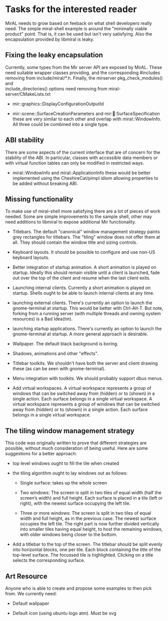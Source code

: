 Tasks for the interested reader
===============================

MirAL needs to grow based on feeback on what shell developers really need. The
simple miral-shell example is around the "minimally viable product" point. That
is, it can be used but isn't very satisfying. Also the encapsulation provided
by libmiral is leaky.


Fixing the leaky encapsulation
------------------------------

Currently, some types from the Mir server API are exposed by MirAL. These need
suitable wrapper classes providing, and the corresponding #includes removing
from include/miral/*.h. Finally, the mirserver pkg_check_modules() and  
include_directories() options need removing from miral-server/CMakeLists.txt

 - mir::graphics::DisplayConfigurationOutputId

 - mir::scene::SurfaceCreationParameters and mir::shell::SurfaceSpecification
   these are very similar to each other and overlap with miral::WindowInfo.
   All three could be combined into a single type.
   

ABI stability
-------------

There are some aspects of the current interface that are of concern for the
stability of the ABI. In particular, classes with accessible data members or
with virtual function tables can only be modified in restricted ways.
 
 - miral::WindowInfo and miral::ApplicationInfo these would be better implemented
   using the CheshireCat/pimpl idiom allowing properties to be added without 
   breaking ABI.


Missing functionality
---------------------

To make use of miral-shell more satisfying there are a lot of pieces of work
needed. Some are simple improvements to the sample shell, other may need 
additions to libmiral to expose additional Mir functionality.

 - Titlebars. The default "canonical" window management strategy paints
   grey rectangles for titlebars. The "tiling" window does not offer them
   at all. They should contain the window title and sizing controls.
   
 - Keyboard layouts. It should be possible to configure and use non-US keyboard
   layouts.
   
 - Better integration of startup animation. A short animation is played on
   startup. Ideally this should remain visible until a client is launched,
   fade out over the top of the client and resume when the last client exits.

 - Launching internal clients. Currently a short animation is played on
   startup. Shells ought to be able to launch internal clients at any time.
   
 - launching external clients. There's currently an option to launch the
   gnome-terminal at startup. This would be better with Ctrl-Alt-T. But note, 
   forking from a running server (with multiple threads and owning system
   resources) is a Bad Idea(tm).
   
 - launching startup applications. There's currently an option to launch the
   gnome-terminal at startup. A more general approach is desirable.
   
 - Wallpaper. The default black background is boring.
  
 - Shadows, animations and other "effects".
 
 - Titlebar toolkits. We shouldn't have both the server and client drawing
   these (as can be seen with gnome-terminal).
   
 - Menu integration with toolkits. We should probably support dbus menus.
   
 - Add virtual workspaces. A virtual workspace represents a group of windows
   that can be switched away from (hidden) or to (shown) in a single action.
   Each surface belongs in a single virtual workspace. A virtual workspace
   represents a group of windows that can be switched away from (hidden) or 
   to (shown) in a single action. Each surface belongs in a single virtual
   workspace.


The tiling window management strategy
-------------------------------------

This code was originally written to prove that different strategies are 
possible, without much consideration of being useful. Here are some suggestions
for a better approach:

 - top level windows ought to fill the tile when created
 
 - the tiling algorithm ought to lay windows out as follows:
 
    - Single surface: takes up the whole screen
    
    - Two windows: The screen is split in two tiles of equal width (half the
      screen’s width) and full height. Each surface is placed in a tile (left
      or right), with the newest surface occupying the left tile.
      
    - Three or more windows: The screen is split in two tiles of equal width
      and full height, as in the previous case. The newest surface occupies
      the left tile. The right part is now further divided vertically into
      smaller tiles having equal height, to host the remaining windows, with
      older windows being closer to the bottom.

  - Add a titlebar to the top of the screen. The titlebar should be split evenly
    into horizontal blocks, one per tile. Each block containing the title of the
    top-level surface. The focussed tile is highlighted. Clicking on a title
    selects the corresponding surface.
    
Art Resource
------------

Anyone who is able to create and propose some examples to then pick from. We
currently need:

 - Default wallpaper

 - Default icon (using ubuntu logo atm). Must be svg

